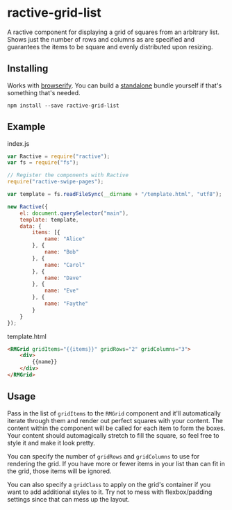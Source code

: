 # ractive-grid-list
A ractive component for displaying a grid of squares from an arbitrary list. Shows just the number of rows and columns as are specified and guarantees the items to be square and evenly distributed upon resizing.

## Installing
Works with [browserify](http://browserify.org/). You can build a [standalone](http://www.forbeslindesay.co.uk/post/46324645400/standalone-browserify-builds) bundle yourself if that's something that's needed.

```
npm install --save ractive-grid-list
```

## Example
index.js

```javascript
var Ractive = require("ractive");
var fs = require("fs");

// Register the components with Ractive
require("ractive-swipe-pages");

var template = fs.readFileSync(__dirname + "/template.html", "utf8");

new Ractive({
    el: document.querySelector("main"),
    template: template,
    data: {
        items: [{
            name: "Alice"
        }, {
            name: "Bob"
        }, {
            name: "Carol"
        }, {
            name: "Dave"
        }, {
            name: "Eve"
        }, {
            name: "Faythe"
        }
    }
});
```

template.html

```html
<RMGrid gridItems="{{items}}" gridRows="2" gridColumns="3">
    <div>
        {{name}}
    </div>
</RMGrid>
```

## Usage
Pass in the list of `gridItems` to the `RMGrid` component and it'll automatically iterate through them and render out perfect squares with your content. The content within the component will be called for each item to form the boxes. Your content should automagically stretch to fill the square, so feel free to style it and make it look pretty.

You can specify the number of `gridRows` and `gridColumns` to use for rendering the grid. If you have more or fewer items in your list than can fit in the grid, those items will be ignored.

You can also specify a `gridClass` to apply on the grid's container if you want to add additional styles to it. Try not to mess with flexbox/padding settings since that can mess up the layout.
